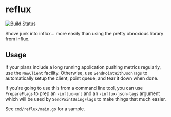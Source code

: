 # reflux

[![Build Status](https://travis-ci.org/jamesandariese/reflux.svg?branch=master)](https://travis-ci.org/jamesandariese/reflux)

Shove junk into influx...  more easily than using the pretty obnoxious library
from influx.

## Usage

If your plans include a long running application pushing metrics regularly, use
the `NewClient` facility.  Otherwise, use `SendPointWithJsonTags` to
automatically setup the client, point queue, and tear it down when done.

If you're going to use this from a command line tool, you can use
`PrepareFlags` to prep an `-influx-url` and an `-influx-json-tags` argument
which will be used by `SendPointUsingFlags` to make things that much easier.

See `cmd/reflux/main.go` for a sample.
